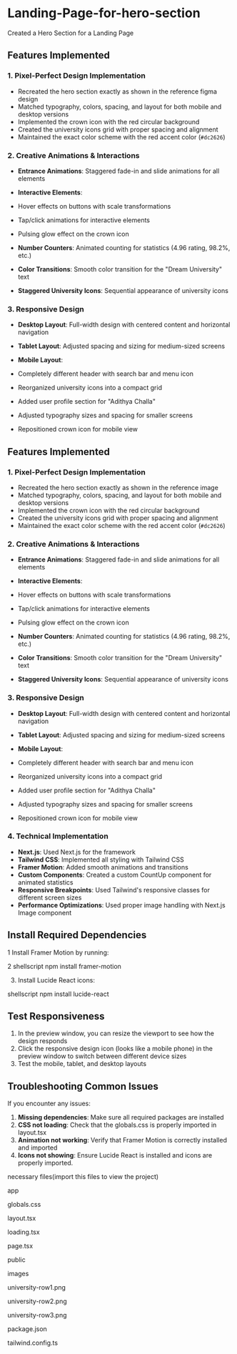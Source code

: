 # Landing-Page-for-hero-section
Created a Hero Section for a Landing Page


## Features Implemented

### 1. Pixel-Perfect Design Implementation

- Recreated the hero section exactly as shown in the reference figma design 
- Matched typography, colors, spacing, and layout for both mobile and desktop versions
- Implemented the crown icon with the red circular background
- Created the university icons grid with proper spacing and alignment
- Maintained the exact color scheme with the red accent color (`#dc2626`)


### 2. Creative Animations & Interactions

- **Entrance Animations**: Staggered fade-in and slide animations for all elements
- **Interactive Elements**:

- Hover effects on buttons with scale transformations
- Tap/click animations for interactive elements
- Pulsing glow effect on the crown icon



- **Number Counters**: Animated counting for statistics (4.96 rating, 98.2%, etc.)
- **Color Transitions**: Smooth color transition for the "Dream University" text
- **Staggered University Icons**: Sequential appearance of university icons


### 3. Responsive Design

- **Desktop Layout**: Full-width design with centered content and horizontal navigation
- **Tablet Layout**: Adjusted spacing and sizing for medium-sized screens
- **Mobile Layout**:

- Completely different header with search bar and menu icon
- Reorganized university icons into a compact grid
- Added user profile section for "Adithya Challa"
- Adjusted typography sizes and spacing for smaller screens
- Repositioned crown icon for mobile view




## Features Implemented

### 1. Pixel-Perfect Design Implementation

- Recreated the hero section exactly as shown in the reference image
- Matched typography, colors, spacing, and layout for both mobile and desktop versions
- Implemented the crown icon with the red circular background
- Created the university icons grid with proper spacing and alignment
- Maintained the exact color scheme with the red accent color (`#dc2626`)


### 2. Creative Animations & Interactions

- **Entrance Animations**: Staggered fade-in and slide animations for all elements
- **Interactive Elements**:

- Hover effects on buttons with scale transformations
- Tap/click animations for interactive elements
- Pulsing glow effect on the crown icon



- **Number Counters**: Animated counting for statistics (4.96 rating, 98.2%, etc.)
- **Color Transitions**: Smooth color transition for the "Dream University" text
- **Staggered University Icons**: Sequential appearance of university icons


### 3. Responsive Design

- **Desktop Layout**: Full-width design with centered content and horizontal navigation
- **Tablet Layout**: Adjusted spacing and sizing for medium-sized screens
- **Mobile Layout**:

- Completely different header with search bar and menu icon
- Reorganized university icons into a compact grid
- Added user profile section for "Adithya Challa"
- Adjusted typography sizes and spacing for smaller screens
- Repositioned crown icon for mobile view





### 4. Technical Implementation

- **Next.js**: Used Next.js for the framework
- **Tailwind CSS**: Implemented all styling with Tailwind CSS
- **Framer Motion**: Added smooth animations and transitions
- **Custom Components**: Created a custom CountUp component for animated statistics
- **Responsive Breakpoints**: Used Tailwind's responsive classes for different screen sizes
- **Performance Optimizations**: Used proper image handling with Next.js Image component

  
##  Install Required Dependencies

1 Install Framer Motion by running:

2 shellscript
npm install framer-motion



3. Install Lucide React icons:

shellscript
npm install lucide-react


## Test Responsiveness

1. In the preview window, you can resize the viewport to see how the design responds
2. Click the responsive design icon (looks like a mobile phone) in the preview window to switch between different device sizes
3. Test the mobile, tablet, and desktop layouts


## Troubleshooting Common Issues

If you encounter any issues:

1. **Missing dependencies**: Make sure all required packages are installed
2. **CSS not loading**: Check that the globals.css is properly imported in layout.tsx
3. **Animation not working**: Verify that Framer Motion is correctly installed and imported
4. **Icons not showing**: Ensure Lucide React is installed and icons are properly imported.



necessary files(import this files to view the project)



app

globals.css

layout.tsx

loading.tsx

page.tsx





public



images

university-row1.png



university-row2.png



university-row3.png





package.json

tailwind.config.ts

